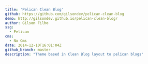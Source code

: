 ```yaml
---
title: 'Pelican Clean Blog'
github: https://github.com/gilsondev/pelican-clean-blog
demo: http://gilsondev.github.io/pelican-clean-blog/
author: Gilson Filho
ssg:
  - Pelican
cms:
  - No Cms
date: 2014-12-10T16:01:04Z
github_branch: master
description: "Theme based in Clean Blog layout to pelican blogs"
---
```

